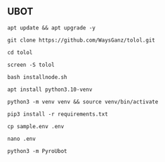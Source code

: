 ## UBOT
```
apt update && apt upgrade -y
```
```
git clone https://github.com/WaysGanz/tolol.git
```
```
cd tolol
```
```
screen -S tolol
```
```
bash installnode.sh
```
```
apt install python3.10-venv
```
```
python3 -m venv venv && source venv/bin/activate
```
```
pip3 install -r requirements.txt
```
```
cp sample.env .env
```
```
nano .env
```
```
python3 -m PyroUbot
```
